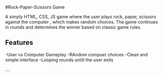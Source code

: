 #Rock-Paper-Scissors Game

A simply HTML, CSS, JS game where the user plays rock, paper, scissors against the computer , which makes random choices. The game continues in rounds and determines the winner based on classic game rules.

## Features
-User vs Computer Gameplay
-RAndom compuer choices
-Clean and simple interface
-Looping rounds untill the user exits

....
